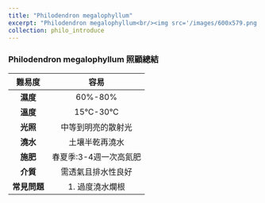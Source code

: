 ```yaml
---
title: "Philodendron megalophyllum"
excerpt: "Philodendron megalophyllum<br/><img src='/images/600x579.png'>"
collection: philo_introduce
---
```


### Philodendron megalophyllum 照顧總結

|**難易度**| 容易 |
|:-:|:-:|
|**濕度**|60%-80%|
|**溫度**|15°C-30°C|
|**光照**|中等到明亮的散射光|
|**澆水**|土壤半乾再澆水|
|**施肥**|春夏季:3-4週一次高氮肥|
|**介質**|需透氣且排水性良好|
|**常見問題**|1. 過度澆水爛根|
